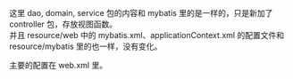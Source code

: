 这里 dao, domain, service 包的内容和 mybatis 里的是一样的，只是新加了 controller 包，存放视图函数。   
并且 resource/web 中的 mybatis.xml、applicationContext.xml 的配置文件和 resource/mybatis 里的也一样，没有变化。

主要的配置在 web.xml 里。